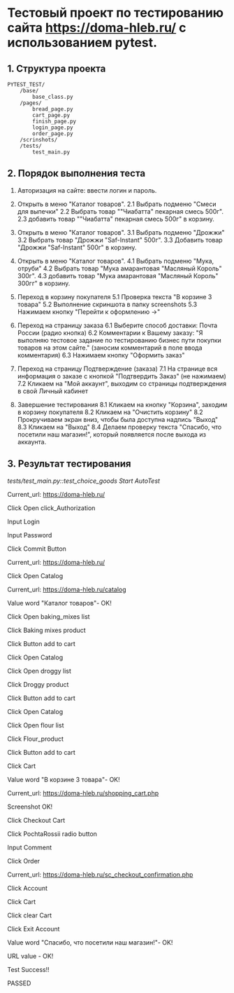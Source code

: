 # Тестовый проект по тестированию сайта https://doma-hleb.ru/ с использованием pytest.

## 1. Структура проекта

    PYTEST_TEST/
        /base/
            base_class.py
        /pages/
            bread_page.py
            cart_page.py
            finish_page.py
            login_page.py
            order_page.py
        /scrinshots/
        /tests/
            test_main.py

## 2. Порядок выполнения теста

1. Авторизация на сайте: ввести логин и пароль.

2. Открыть в меню "Каталог товаров".
   2.1 Выбрать подменю "Смеси для выпечки"
   2.2 Выбрать товар ""Чиабатта" пекарная смесь 500г".
   2.3 добавить товар ""Чиабатта" пекарная смесь 500г" в корзину.

3. Открыть в меню "Каталог товаров".
   3.1 Выбрать подменю "Дрожжи"
   3.2 Выбрать товар "Дрожжи "Saf-Instant" 500г".
   3.3 Добавить товар "Дрожжи "Saf-Instant" 500г" в корзину.

4. Открыть в меню "Каталог товаров".
   4.1 Выбрать подменю "Мука, отруби"
   4.2 Выбрать товар "Мука амарантовая "Масляный Король" 300г".
   4.3 добавить товар "Мука амарантовая "Масляный Король" 300гг" в корзину.

5. Переход в корзину покупателя
   5.1 Проверка текста "В корзине 3 товара"
   5.2 Выполнение скриншота в папку screenshots
   5.3 Нажимаем кнопку "Перейти к оформлению ->"

6. Переход на страницу заказа
   6.1 Выберите способ доставки: Почта России (радио кнопка)
   6.2 Комментарии к Вашему заказу: "Я выполняю тестовое задание по тестированию бизнес пути покупки товаров на этом сайте." (заносим комментарий в поле ввода комментария)
   6.3 Нажимаем кнопку "Оформить заказ"

7. Переход на страницу Подтверждение (заказа)
   7.1 На странице вся информация о заказе с кнопкой "Подтвердить Заказ" (не нажимаем)
   7.2 Кликаем на "Мой аккаунт", выходим со страницы подтверждения в свой Личный кабинет

8. Завершение тестирования
   8.1 Кликаем на кнопку "Корзина", заходим в корзину покупателя
   8.2 Кликаем на "Очистить корзину"
   8.2 Прокручиваем экран вниз, чтобы была доступна надпись "Выход"
   8.3 Кликаем на "Выход"
   8.4 Делаем проверку текста "Спасибо, что посетили наш магазин!", который появляется после выхода из аккаунта.

## 3. Результат тестирования

_tests/test_main.py::test_choice_goods Start AutoTest_

Current_url: https://doma-hleb.ru/

Click Open click_Authorization

Input Login

Input Password

Click Commit Button

Current_url: https://doma-hleb.ru/

Click Open Catalog

Current_url: https://doma-hleb.ru/catalog

Value word "Каталог товаров"- OK!

Click Open baking_mixes list

Click Baking mixes product

Click Button add to cart

Click Open Catalog

Click Open droggy list

Click Droggy product

Click Button add to cart

Click Open Catalog

Click Open flour list

Click Flour_product

Click Button add to cart

Click Cart

Value word "В корзине 3 товара"- OK!

Current_url: https://doma-hleb.ru/shopping_cart.php

Screenshot OK!

Click Checkout Cart

Click PochtaRossii radio button

Input Comment

Click Order

Current_url: https://doma-hleb.ru/sc_checkout_confirmation.php

Click Account

Click Cart

Click clear Cart

Click Exit Account

Value word "Спасибо, что посетили наш магазин!"- OK!

URL value - OK!

Test Success!!

PASSED
